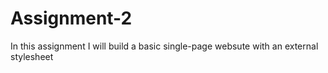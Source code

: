 # Assignment-2
In this assignment I will build a basic single-page websute with an external stylesheet
